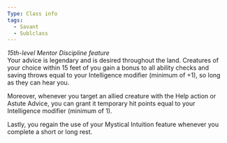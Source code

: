 ```yaml
---
Type: Class info
tags:
  - Savant
  - Sublclass
---
```

_15th-level Mentor Discipline feature_  
Your advice is legendary and is desired throughout the land. Creatures of your choice within 15 feet of you gain a bonus to all ability checks and saving throws equal to your Intelligence modifier (minimum of +1), so long as they can hear you.

Moreover, whenever you target an allied creature with the Help action or Astute Advice, you can grant it temporary hit points equal to your Intelligence modifier (minimum of 1).

Lastly, you regain the use of your Mystical Intuition feature whenever you complete a short or long rest.